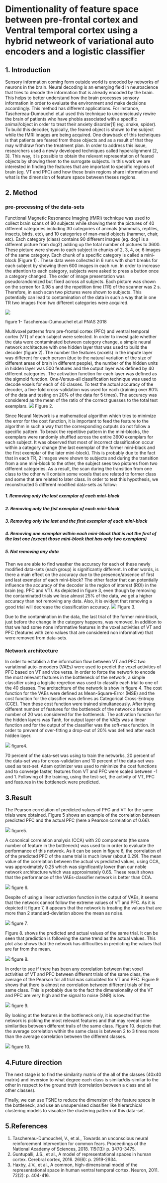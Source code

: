 # Dimentionality of feature space between pre-frontal cortex and Ventral temporal cortex using a hybrid netweork of variational auto encoders and a logistic classifier
## 1. Introduction
Sensory information coming form outside world is encoded by networks of neurons in the brain. Neural decoding is an emerging field in neuroscience that tries to decode the information that is already encoded by the brain. This helps to better understand how the brain processes sensory information in order to evaluate the environment and make decisions accordingly. This method has different applications. For instance, Taschereau-Dumouchel et.al used this technique to unconsciously rewire the brain of patients who have phobia associated with a specific animal/object in order to treat their anxiety disorder[1] (eg. snake, spider). To build this decoder, typically, the feared object is shown to the subject while the fMRI images are being acquired. One drawback of this techniques is that patients are feared from those objects and as a result of that they may withdraw from the treatment plan. In order to address this issue, researchers used a newly developed techniques called hyperalignment [2, 3]. This way, it is possible to obtain the relevant representation of feared objects by showing them to the surrogate subjects.
In this work we are interested in finding the features that are important to specific regions of brain (eg. VT and PFC) and how these brain regions share information  and what is the dimension of feature space between theses regions.


## 2. Method
### pre-processing of the data-sets
Functional Magnetic Resonance Imaging (fMRI) technique was used to collect brain scans of 80 subjects while showing them the pictures of 40 different categories including 30 categories of animals (mammals, reptiles, insects, birds, etc), and 10 categories of man-maid objects (hammer, chair, etc). Each category (class) contains 90 different images (eg. dog1 is a different picture from dog2) adding up the total number of pictures to 3600. These picture were shown to each subject in chunks of 2, 3, 4, or, 6 images of the same category. Each chunk of a specific category is called a mini-block (Figure 1) . These data were collected in 6 runs with short breaks for each subject by showing them 600 images in each run. In order to increase the attention to each category, subjects were asked to press a button once a category changed. The order of image presentation was pseudorandomized but fixed across all subjects. Each picture was shown on the screen for 0.98 s and the repetition time (TR) of the scanner was 2 s. Therefore, in each scan two pictures were shown to subjects. This potentially can lead to contamination of the data in such a way that in one TR two images from two different categories were acquired.

![](/images/1.png)

figure 1- Taschereau-Dumouchel et.al PNAS 2018

Multivoxel patterns from pre-frontal cortex (PFC) and ventral temporal cortex (VT) of each subject were selected. In order to investigate whether the data were contaminated between category change, a simple neural network architecture with one hidden layer that was used to build the decoder (figure 2). The number the features (voxels) in the impute layer was different for each person (due to the natural variation of the size of different areas of brain in different people), the number of the hidden units in hidden layer was 500 features and the output layer was defined by 40 different categories. The activation function for each layer was defined as the sigmoid function.
One-Versus-all classification technique was used to decode voxels for each of 40 classes. To test the actual accuracy of the decoder, a five-fold cross-validation was used for each (training over 80% of the data and testing on 20% of the data for 5 times). The accuracy was considered as the mean of the ratio of the correct guesses to the total test exemplars.
![](/images/3.png)
Figure 2.

Since Neural Network is a mathematical algorithm which tries to minimize the error for the cost function, it is important to feed the feature to the algorithm in such a way that the corresponding outputs do not follow a specific pattern. To break the repetitive pattern in the mini-blocks, the exemplars were randomly shuffled across the entire 3600 exemplars for each subject. It was observed that most of incorrect classification occur within a category change (the last exemplar of the former mini-black and the first exemplar of the later mini-block). This is probably due to the fact that in each TR, 2 images were shown to subjects and during the transition from a one mini-block to the other, the subject sees two pictures from two different categories. As a result, the scan during the transition from one class to the other will contain some voxels that are related to former class and some that are related to later class. In order to test this hypothesis, we reconstructed 5 different modified data-sets as follow:
##### 1. Removing only the last exemplar of each mini-block
##### 2. Removing only the fist exemplar of each mini-block
##### 3. Removing only the last and the first exemplar of each mini-block
##### 4. Removing one exemplar within each mini-block that is not the first of the last one (except those mini-block that has only two exemplars)
##### 5. Not removing any data
Then we are able to find weather the accuracy for each of these newly modified data-sets (each group) is significantly different. In other words, is there a main effect on the accuracy due to the presence/absence of first and last exemplar of each mini-block?
The other factor that can potentially influence the accuracy of the decoder is the region of interest (ROI) in the brain (eg. PFC and VT).
As depicted in figure 3, even though by removing the contaminated trials we lose almost 25% of the data, we get a higher accuracy than not removing any data. Also, it is evident that removing a good trial will decrease the classification accuracy.	
![](/images/contamination.jpg)
Figure 3.

Due to the contamination in the data, the last trial of the former mini-block, just before the change in the category happens, was removed. In addition to that we had some none informative features in the voxel activities of VT and PFC (features with zero values that are considered non informative) that were removed from data-sets.

### Network architecture
In order to establish a the information flow between VT and PFC two variational auto-encoders (VAEs) were used to predict the voxel activities of PFC based on VT and vice versa. In order to force the network to encode the most relevant features in the bottleneck of the network, a simple classifier using a logistic regretion was used to classify each trial to one of the 40 classes. The arcitechture of the network is show in figure 4. The cost function for the VAEs were defined as Mean-Square-Error (MSE) and the cost function for the classifier was defines as Categorical Cross-Entropy (CCE). Then these cost function were trained simultaneously. After trying different number of features for the bottleneck of the network a feature number of 20 was considered for the bottleneck. 
The activation function for the hidden layers was Tanh, for output layer of the VAEs was a linear function and for the output of the classifier was the soft-max function. In order to prevent of over-fitting a drop-out of 20% was defined after each hidden  layer. 

![](/images/architecture.png)
figure4.

70 percent of the data-set was using to train the networks, 20 percent of the data-set was for cross-validation and 10 percent of the data-set was used as test-set. Adam optimizer was used to minimize the cost functions and to converge faster, features from VT and PFC were scaled between -1 and 1.
Following of the training, using the test-set, the activity of VT, PFC and features in the bottleneck were predicted.

## 3.Result

The Pearson correlation of predicted values of PFC and VT for the same trials  were obtained. Figure 5 shows an example of the correlation between predicted PFC and the actual PFC (here a Pearson correlation of 0.66). 

![](/images/Figure_3.png)
figure5.

A cononical correlation analysis (CCA) with 20 components (the same number of feature in the bottleneck) was used to in order to evaluate the performance of this netwrok. As it can be seen in figure 6, the correlation of of the predicted PFC of the same trial is much lower (about 0.29). The mean value of the correlation between the actual vs predicted values, using CCA, was approximately 0.25 which was significantly lower than our noble network architecture which was approximately 0.65. These result shows that the performance of the VAEs-classifier network is better than CCA.

![](/images/Figure_7.png)
figure 6.

Despite of using a linear activation function in the output of VAEs, it seems that the network cannot follow the extreme values of VT and PFC. As it is depicted it figure 7, it appears that the network is treating the values that are more than 2 standard-deviation above the mean as noise.
 
![](/images/Figure_2.png)
figure 7.

Figure 8. shows the predicted and actual values of the same trial. It can be seen that prediction is following the same trend as the actual values. This plot also shows that the network has difficulties in predicting the values that are far from the mean.

![](/images/Figure_1_2.png)
figure 8.

In order to see if there has been any correlation between that voxel activities of VT and PFC between different trials of the same class, the average of the Pearson for all trial was calculated for VT and PFC. Figure 9 shows that there is almost no correlation between different trials of the same class. This is probably due to the fact the dimensionality of the VT and PFC are very high and the signal to noise (SNR) is low.

![](/images/Figure_4.png)
figure 9.

By looking at the features in the bottleneck only, it is expected that the network is picking the most relevant features and that may reveal some similarities between different trails of the same class. Figure 10. depicts that the average correlation within the same class is between 2 to 3 times more than the average correlation between the different classes.

![](/images/Figure_6.png) figure 10.

## 4.Future direction
The next stage is to find the similarity matrix of the all of the classes (40x40 matrix) and inversion to what degree each class is similar/dis-similar to the other in respect to the ground truth (correlation between a class and all other classes).

Finally, we can use TSNE to reduce the dimension of the feature space in the bottleneck, and use an unsupervised classifier like hierarchical clustering models to visualize the clustering pattern of this data-set. 

## 5.References

1.	Taschereau-Dumouchel, V., et al., Towards an unconscious neural reinforcement intervention for common fears. Proceedings of the National Academy of Sciences, 2018. 115(13): p. 3470-3475.
2.	Guntupalli, J.S., et al., A model of representational spaces in human cortex. Cerebral cortex, 2016. 26(6): p. 2919-2934.
3.	Haxby, J.V., et al., A common, high-dimensional model of the representational space in human ventral temporal cortex. Neuron, 2011. 72(2): p. 404-416.

